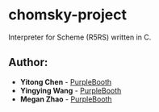 # chomsky-project
Interpreter for Scheme (R5RS) written in C.

## Author: 

* **Yitong Chen** - [PurpleBooth](https://github.com/yitongc19)
* **Yingying Wang** - [PurpleBooth](https://github.com/yingyingww)
* **Megan Zhao** - [PurpleBooth](https://github.com/meganzhao)
